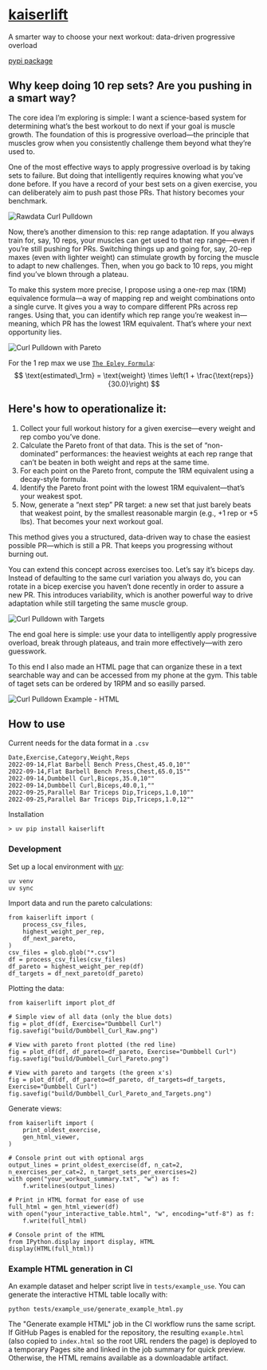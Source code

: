 # [kaiserlift](https://www.douglastkaiser.com/projects/#workoutPlanner)
A smarter way to choose your next workout: data-driven progressive overload

[pypi package](https://pypi.org/project/kaiserlift/)

## Why keep doing 10 rep sets? Are you pushing in a smart way?

The core idea I’m exploring is simple: I want a science-based system for determining what’s the best workout to do next if your goal is muscle growth. The foundation of this is progressive overload—the principle that muscles grow when you consistently challenge them beyond what they’re used to.

One of the most effective ways to apply progressive overload is by taking sets to failure. But doing that intelligently requires knowing what you’ve done before. If you have a record of your best sets on a given exercise, you can deliberately aim to push past those PRs. That history becomes your benchmark.

![Rawdata Curl Pulldown](images/RawDataCurlPulldownBicep.png "Rawdata Curl Pulldown")

Now, there’s another dimension to this: rep range adaptation. If you always train for, say, 10 reps, your muscles can get used to that rep range—even if you’re still pushing for PRs. Switching things up and going for, say, 20-rep maxes (even with lighter weight) can stimulate growth by forcing the muscle to adapt to new challenges. Then, when you go back to 10 reps, you might find you’ve blown through a plateau.

To make this system more precise, I propose using a one-rep max (1RM) equivalence formula—a way of mapping rep and weight combinations onto a single curve. It gives you a way to compare different PRs across rep ranges. Using that, you can identify which rep range you’re weakest in—meaning, which PR has the lowest 1RM equivalent. That’s where your next opportunity lies.

![Curl Pulldown with Pareto](images/CurlPulldownwithPareto.png "Curl Pulldown with Pareto")

For the 1 rep max we use [`The Epley Formula`](https://en.wikipedia.org/wiki/One-repetition_maximum#cite_ref-7):
$$
\text{estimated\_1rm} = \text{weight} \times \left(1 + \frac{\text{reps}}{30.0}\right)
$$

## Here's how to operationalize it:

1. Collect your full workout history for a given exercise—every weight and rep combo you’ve done.
2. Calculate the Pareto front of that data. This is the set of “non-dominated” performances: the heaviest weights at each rep range that can’t be beaten in both weight and reps at the same time.
3. For each point on the Pareto front, compute the 1RM equivalent using a decay-style formula.
4. Identify the Pareto front point with the lowest 1RM equivalent—that’s your weakest spot.
5. Now, generate a “next step” PR target: a new set that just barely beats that weakest point, by the smallest reasonable margin (e.g., +1 rep or +5 lbs). That becomes your next workout goal.

This method gives you a structured, data-driven way to chase the easiest possible PR—which is still a PR. That keeps you progressing without burning out.

You can extend this concept across exercises too. Let’s say it’s biceps day. Instead of defaulting to the same curl variation you always do, you can rotate in a bicep exercise you haven’t done recently in order to assure a new PR. This introduces variability, which is another powerful way to drive adaptation while still targeting the same muscle group.

![Curl Pulldown with Targets](images/CurlPulldownwithTargets.png "Curl Pulldown with Targets")

The end goal here is simple: use your data to intelligently apply progressive overload, break through plateaus, and train more effectively—with zero guesswork.

To this end I also made an HTML page that can organize these in a text searchable way and can be accessed from my phone at the gym. This table of taget sets can be ordered by 1RPM and so easilly parsed.

![Curl Pulldown Example - HTML](images/curlpulldown_html.png "Curl Pulldown Example - HTML")

## How to use

Current needs for the data format in a `.csv`
```
Date,Exercise,Category,Weight,Reps
2022-09-14,Flat Barbell Bench Press,Chest,45.0,10""
2022-09-14,Flat Barbell Bench Press,Chest,65.0,15""
2022-09-14,Dumbbell Curl,Biceps,35.0,10""
2022-09-14,Dumbbell Curl,Biceps,40.0,1,""
2022-09-25,Parallel Bar Triceps Dip,Triceps,1.0,10""
2022-09-25,Parallel Bar Triceps Dip,Triceps,1.0,12""
```

Installation
```
> uv pip install kaiserlift
```

### Development

Set up a local environment with [uv](https://docs.astral.sh/uv/):

```
uv venv
uv sync
```

Import data and run the pareto calculations:
```
from kaiserlift import (
    process_csv_files,
    highest_weight_per_rep,
    df_next_pareto,
)
csv_files = glob.glob("*.csv")
df = process_csv_files(csv_files)
df_pareto = highest_weight_per_rep(df)
df_targets = df_next_pareto(df_pareto)
```

Plotting the data:
```
from kaiserlift import plot_df

# Simple view of all data (only the blue dots)
fig = plot_df(df, Exercise="Dumbbell Curl")
fig.savefig("build/Dumbbell_Curl_Raw.png")

# View with pareto front plotted (the red line)
fig = plot_df(df, df_pareto=df_pareto, Exercise="Dumbbell Curl")
fig.savefig("build/Dumbbell_Curl_Pareto.png")

# View with pareto and targets (the green x's)
fig = plot_df(df, df_pareto=df_pareto, df_targets=df_targets, Exercise="Dumbbell Curl")
fig.savefig("build/Dumbbell_Curl_Pareto_and_Targets.png")
```

Generate views:
```
from kaiserlift import (
    print_oldest_exercise,
    gen_html_viewer,
)

# Console print out with optional args
output_lines = print_oldest_exercise(df, n_cat=2, n_exercises_per_cat=2, n_target_sets_per_exercises=2)
with open("your_workout_summary.txt", "w") as f:
    f.writelines(output_lines)

# Print in HTML format for ease of use
full_html = gen_html_viewer(df)
with open("your_interactive_table.html", "w", encoding="utf-8") as f:
    f.write(full_html)

# Console print of the HTML
from IPython.display import display, HTML
display(HTML(full_html))
```

### Example HTML generation in CI

An example dataset and helper script live in `tests/example_use`. You can
generate the interactive HTML table locally with:

```
python tests/example_use/generate_example_html.py
```

The "Generate example HTML" job in the CI workflow runs the same script. If
GitHub Pages is enabled for the repository, the resulting `example.html`
(also copied to `index.html` so the root URL renders the page) is deployed to
a temporary Pages site and linked in the job summary for quick preview.
Otherwise, the HTML remains available as a downloadable artifact.
